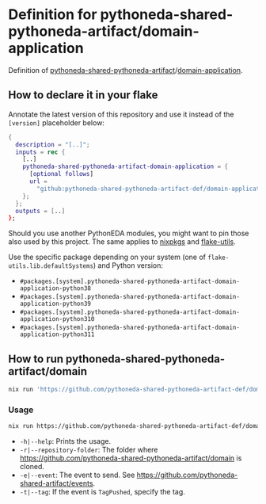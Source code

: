 # Definition for pythoneda-shared-pythoneda-artifact/domain-application

Definition of [pythoneda-shared-pythoneda-artifact](https://github.com/pythoneda-shared-pythoneda-artifact "pythoneda-shared-pythoneda-artifact")/[domain-application](https://github.com/pythoneda-shared-pythoneda-artifact/domain-application "domain-application").

## How to declare it in your flake

Annotate the latest version of this repository and use it instead of the `[version]` placeholder below:

```nix
{
  description = "[..]";
  inputs = rec {
    [..]
    pythoneda-shared-pythoneda-artifact-domain-application = {
      [optional follows]
      url =
        "github:pythoneda-shared-pythoneda-artifact-def/domain-application/[version]";
    };
  };
  outputs = [..]
};
```

Should you use another PythonEDA modules, you might want to pin those also used by this project. The same applies to [nixpkgs](https://github.com/nixos/nixpkgs "nixpkgs") and [flake-utils](https://github.com/numtide/flake-utils "flake-utils").

Use the specific package depending on your system (one of `flake-utils.lib.defaultSystems`) and Python version:

- `#packages.[system].pythoneda-shared-pythoneda-artifact-domain-application-python38` 
- `#packages.[system].pythoneda-shared-pythoneda-artifact-domain-application-python39` 
- `#packages.[system].pythoneda-shared-pythoneda-artifact-domain-application-python310` 
- `#packages.[system].pythoneda-shared-pythoneda-artifact-domain-application-python311` 


## How to run pythoneda-shared-pythoneda-artifact/domain

``` sh
nix run 'https://github.com/pythoneda-shared-pythoneda-artifact-def/domain-application/[version]'
```

### Usage

``` sh
nix run https://github.com/pythoneda-shared-pythoneda-artifact-def/domain-application/[version] [-h|--help] [-r|--repository-folder folder] [-e|--event event] [-t|--tag tag]
```
- `-h|--help`: Prints the usage.
- `-r|--repository-folder`: The folder where <https://github.com/pythoneda-shared-pythoneda-artifact/domain> is cloned.
- `-e|--event`: The event to send. See <https://github.com/pythoneda-shared-artifact/events>.
- `-t|--tag`: If the event is `TagPushed`, specify the tag.
